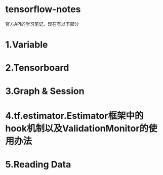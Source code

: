 # tensorflow-notes
官方API的学习笔记，现在有以下部分

# 1.Variable

# 2.Tensorboard

# 3.Graph & Session

# 4.tf.estimator.Estimator框架中的hook机制以及ValidationMonitor的使用办法

# 5.Reading Data
